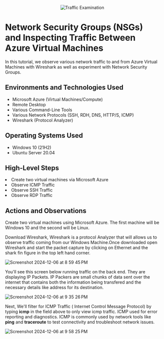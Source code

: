 <p align="center">
<img src="https://i.imgur.com/Ua7udoS.png" alt="Traffic Examination"/>
</p>

<h1>Network Security Groups (NSGs) and Inspecting Traffic Between Azure Virtual Machines</h1>
In this tutorial, we observe various network traffic to and from Azure Virtual Machines with Wireshark as well as experiment with Network Security Groups. <br />

<h2>Environments and Technologies Used</h2>

- Microsoft Azure (Virtual Machines/Compute)
- Remote Desktop
- Various Command-Line Tools
- Various Network Protocols (SSH, RDH, DNS, HTTP/S, ICMP)
- Wireshark (Protocol Analyzer)

<h2>Operating Systems Used </h2>

- Windows 10 (21H2)
- Ubuntu Server 20.04

<h2>High-Level Steps</h2>

<li>Create two virtual machines via Microsoft Azure</li>
<li>Observe ICMP Traffic</li>
<li>Observe SSH Traffic</li>
<li>Observe RDP Traffic</li>

<h2>Actions and Observations</h2>
<p>Create two virtual machines using Microsoft Azure. The first machine will be Windows 10 and the second will be Linux. </p>
<p>Download Wireshark, Wireshark is a  protocol Analyzer that will allows us to  observe traffic coming from our Windows Machine.Once downloaded open Wireshark and start the packet capture by clicking on Ethernet and  the shark fin figure in the top left hand corner. </p>

![Screenshot 2024-12-06 at 8 59 45 PM](https://github.com/user-attachments/assets/19bea3e2-e7b6-4eed-aeff-5c88ed395a99)


<p> You'll see this screen below running traffic on the back end. They are displaying IP Packets. IP Packers are small chunks of data sent over the internet that contains both the information being transfered and the necessary details like address for its destination. </p>

![Screenshot 2024-12-06 at 9 35 26 PM](https://github.com/user-attachments/assets/16e29bf5-2038-413c-be53-f876e7f03738)

Next, We'll filter for ICMP Traffic ( Internet Control Message Protocol) by typing <b>icmp</b> in the field above to only view icmp traffic. ICMP used for error reporting and diagnostics. ICMP is commonly used by network tools like <b>ping</b> and <b>traceroute</b> to test connectivity and troubleshoot network issues.

![Screenshot 2024-12-06 at 9 58 25 PM](https://github.com/user-attachments/assets/177c1be4-f6d1-4311-bedf-90865e9c4c3e)
